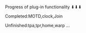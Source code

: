 
Progress of plug-in functionality 
⬇⬇⬇

Completed:MOTD,clock,Join

Unfinished:tpa,tpr,home,warp ...
